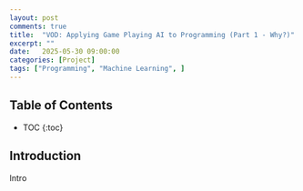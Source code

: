 ```yaml
---
layout: post
comments: true
title:  "VOD: Applying Game Playing AI to Programming (Part 1 - Why?)"
excerpt: ""
date:   2025-05-30 09:00:00
categories: [Project]
tags: ["Programming", "Machine Learning", ]
---
```


## Table of Contents

* TOC
{:toc}

## Introduction

Intro

<!-- ## References -->